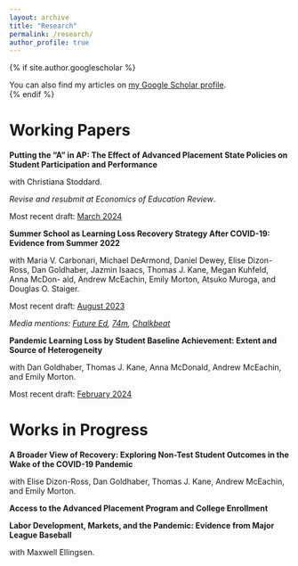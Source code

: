 ```yaml
---
layout: archive
title: "Research"
permalink: /research/
author_profile: true
---
```


{% if site.author.googlescholar %}
  <div class="wordwrap">You can also find my articles on <a href="{{site.author.googlescholar}}">my Google Scholar profile</a>.</div>
{% endif %}


# Working Papers

**Putting the “A” in AP: The Effect of Advanced Placement State Policies on Student Participation and Performance** 

with Christiana Stoddard. 

*Revise and resubmit at Economics of Education Review*.

Most recent draft: [March 2024](/files/CallenStoddard2024.pdf)

**Summer School as Learning Loss Recovery Strategy After COVID-19: Evidence from Summer 2022**

with Maria V. Carbonari, Michael DeArmond, Daniel Dewey, Elise Dizon-Ross,
Dan Goldhaber, Jazmin Isaacs, Thomas J. Kane, Megan Kuhfeld, Anna McDon-
ald, Andrew McEachin, Emily Morton, Atsuko Muroga, and Douglas O. Staiger.

Most recent draft: [August 2023](https://caldercenter.org/sites/default/files/CALDER%20WP%20291-0823.pdf)

*Media mentions: [Future Ed](https://www.future-ed.org/research-news-summer-learnings-impact-on-academic-recovery/), [74m](https://www.the74million.org/article/four-reasons-to-be-hopeful-from-latest-summer-school-study/), [Chalkbeat](https://www.chalkbeat.org/2023/8/15/23833338/pandemic-covid-summer-school-learning-loss-recovery-research/#:~:text=Summer%20school%20might%20be%20more,learning%20opportunities%20over%20multiple%20summers.)*

**Pandemic Learning Loss by Student Baseline Achievement: Extent and Source of Heterogeneity**

with Dan Goldhaber, Thomas J. Kane, Anna McDonald, Andrew McEachin, and Emily Morton.

Most recent draft: [February 2024](https://caldercenter.org/publications/pandemic-learning-loss-student-baseline-achievement-extent-and-sources-heterogeneity)


# Works in Progress

**A Broader View of Recovery: Exploring Non-Test Student Outcomes in the Wake of the COVID-19 Pandemic**

with Elise Dizon-Ross, Dan Goldhaber, Thomas J. Kane, Andrew McEachin, and Emily Morton. 

**Access to the Advanced Placement Program and College Enrollment**

**Labor Development, Markets, and the Pandemic: Evidence from Major League Baseball**

with Maxwell Ellingsen.

